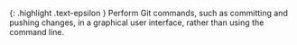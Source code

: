 <!-- LOCATION -->
<!-- _includes/components/github-desktop/ -->

<!-- INCLUDE -->
<!-- components/github-desktop/intro.md -->


<!-- MAIN CONTENT -->

{: .highlight .text-epsilon }
Perform Git commands, such as committing and pushing changes, in a graphical user interface, rather than using the command line.
